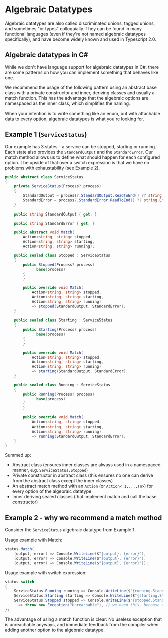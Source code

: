 # Algebraic Datatypes

Algebraic datatypes are also called discriminated unions, tagged unions, and sometimes "or types" colloquially. 
They can be found in many functional languages (even if they're not named algebraic datatypes specifically), and have become widely known and used in Typescript 2.0.

## Algebraic datatypes in C#

While we don't have language support for algebraic datatypes in C#, there are some patterns on how you can implement something that behaves like one.

We recommend the usage of the following pattern using an abstract base class with a private constructor and inner, deriving classes and usually a match function.
This has the advantage that the algebraic options are namespaced as the inner class, which simplifies the naming.

When your intention is to write something like an enum, but with attachable data to every option, algebraic datatypes is what you're looking for.

## Example 1 (`ServiceStatus`)

Our example has 3 states - a service can be stopped, starting or running. Each state also provides the `StandardOutput` and the `StandardError`.
Our match method allows us to define what should happen for each configured option.
The upside of that over a switch expression is that we have no problems with exhaustability (see Example 2).

```csharp
public abstract class ServiceStatus
{
	private ServiceStatus(Process? process)
	{
		StandardOutput = process?.StandardOutput.ReadToEnd() ?? string.Empty;
		StandardError = process?.StandardError.ReadToEnd() ?? string.Empty;
	}

	public string StandardOutput { get; }

	public string StandardError { get; }

	public abstract void Match(
		Action<string, string> stopped,
		Action<string, string> starting,
		Action<string, string> running);

	public sealed class Stopped : ServiceStatus
	{
		public Stopped(Process? process)
			: base(process)
		{
		}

		public override void Match(
			Action<string, string> stopped,
			Action<string, string> starting,
			Action<string, string> running)
			=> stopped(StandardOutput, StandardError);
	}

	public sealed class Starting : ServiceStatus
	{
		public Starting(Process? process)
			: base(process)
		{
		}

		public override void Match(
			Action<string, string> stopped,
			Action<string, string> starting,
			Action<string, string> running)
			=> starting(StandardOutput, StandardError);
	}

	public sealed class Running : ServiceStatus
	{
		public Running(Process? process)
			: base(process)
		{
		}

		public override void Match(
			Action<string, string> stopped,
			Action<string, string> starting,
			Action<string, string> running)
			=> running(StandardOutput, StandardError);
	}
}
```

Summed up:
- Abstract class (ensures inner classes are always used in a namespaced manner, e.g. `ServiceStatus.Stopped`)
- Private constructor in abstract class (this ensures no one can derive from the abstract class except the inner classes)
- An abstract match method with an `Action` (or `Action<T1,...,Tn>`) for every option of the algebraic datatype
- Inner deriving sealed classes (that implement match and call the base constructor)

## Example 2 - why we recommend a match method

Consider the `ServiceStatus` algebraic datatype from Example 1.

Usage example with Match:

```csharp
status.Match(
	(output, error) => Console.WriteLine($"{output}, {error}"),
	(output, error) => Console.WriteLine($"{output}, {error}"),
	(output, error) => Console.WriteLine($"{output}, {error}"));
```

Usage example with switch expression:

```csharp
status switch
{
	ServiceStatus.Running running => Console.WriteLine($"{running.StandardOutput}, {running.StandardError}"),
	ServiceStatus.Starting starting => Console.WriteLine($"{starting.StandardOutput}, {starting.StandardError}"),
	ServiceStatus.Stopped stopped => Console.WriteLine($"{stopped.StandardOutput}, {stopped.StandardError}"),
	_ => throw new Exception("Unreachable"), // we need this, because the compiler doesn't know there's only 3 types
};
```

The advantage of using a match function is clear: 
No useless exception that is unreachable anyways, and immediate feedback from the compiler when adding another option to the algebraic datatype.
